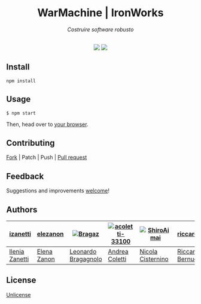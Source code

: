 <div align="center">
<h1>WarMachine | IronWorks</h1>
<em>Costruire software robusto</em></br></br>

<a href="https://travis-ci.com/sirfoga/IronWorks"><img src="https://travis-ci.com/sirfoga/IronWorks.svg?token=2ioPzyypRgPWTrC2NfJK&branch=master"></a>
<a href="http://unlicense.org/"><img src="https://img.shields.io/badge/license-Unlicense-blue.svg"></a>
</div>

## Install
```shell
npm install
```

## Usage
```shell
$ npm start
```
Then, head over to [your browser](127.0.0.1:3000).

## Contributing
[Fork](https://github.com/sirfoga/IronWorks/fork) | Patch | Push | [Pull request](https://github.com/sirfoga/IronWorks/pulls)


## Feedback
Suggestions and improvements [welcome](https://github.com/sirfoga/IronWorks/issues)!


## Authors
| [izanetti](https://github.com/izanetti "Follow @izanetti on Github") | [elezanon](https://github.com/elezanon "Follow @elezanon on Github") | [![Bragaz](https://avatars1.githubusercontent.com/u/26248202?s=128&v=4)](https://github.com/Bragaz "Follow @Bragaz Github") | [![acoletti-33100](https://avatars1.githubusercontent.com/u/32634632?s=128&v=4)](https://github.com/acoletti-33100 "Follow @acoletti-33100 on Github") | [![ShiroAimai](https://avatars0.githubusercontent.com/u/33904974?s=128&v=4)](https://github.com/ShiroAimai "Follow @ShiroAimai on Github") | [riccardobek](https://github.com/riccardobek "Follow @riccardobek on Github") | [![sirfoga](https://avatars0.githubusercontent.com/u/14162628?s=128&v=4)](https://github.com/sirfoga "Follow @sirfoga on Github") |
|---|---|---|---|---|---|---|
| [Ilenia Zanetti](https://github.com/izanetti) | [Elena Zanon](https://github.com/elezanon) | [Leonardo Bragagnolo](https://github.com/Bragaz) | [Andrea Coletti](https://github.com/acoletti-33100) | [Nicola Cisternino](https://github.com/ShiroAimai) | [Riccardo Bernucci](https://github.com/riccardobek) | [Stefano Fogarollo](https://sirfoga.github.io) |


## License
[Unlicense](https://unlicense.org/)
